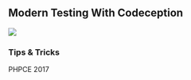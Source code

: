 ## Modern Testing With Codeception

![](http://codeception.com/images/logo.svg)

### Tips & Tricks

PHPCE 2017